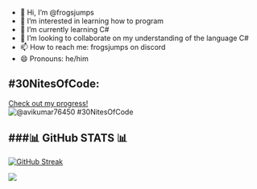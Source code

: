 - 👋 Hi, I’m @frogsjumps
- 👀 I’m interested in learning how to program
- 🌱 I’m currently learning C#
- 💞️ I’m looking to collaborate on my understanding of the language C#
- 📫 How to reach me: frogsjumps on discord
- 😄 Pronouns: he/him


## #30NitesOfCode:
  [Check out my progress!](https://www.codedex.io/@avikumar76450/30-nites-of-code)  
  ![@avikumar76450 #30NitesOfCode](https://www.codedex.io/api/petStatus?user=avikumar76450)

###📊 GitHub STATS 📊
--------------------------------
[![GitHub Streak](https://github-readme-streak-stats.herokuapp.com?user=frogsjumps&theme=javascript-dark)](https://git.io/streak-stats)















<a href="https://visitcount.itsvg.in">
  <img src="https://visitcount.itsvg.in/api?id=frogsjumps&label=Profile%20Views&color=0&icon=0&pretty=false" />
</a>
